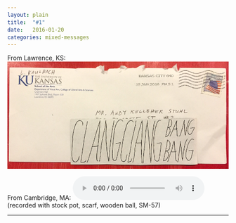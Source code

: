 ```yaml
---
layout: plain
title:  "#1"
date:   2016-01-20
categories: mixed-messages
---
```

From Lawrence, KS:
![](/assets/mm/1-20-16.jpg) 

From Cambridge, MA:
<audio controls="controls">
	<a href="/assets/mm/1-20-16.wav">1-20-16.wav</a>
	<source src="/assets/mm/1-20-16.wav" type="audio/wav">
</audio>
(recorded with stock pot, scarf, wooden ball, SM-57)

***